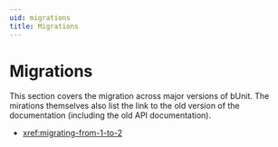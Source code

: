 ```yaml
---
uid: migrations
title: Migrations
---
```


# Migrations

This section covers the migration across major versions of bUnit. The mirations themselves also list the link to the old version of the documentation (including the old API documentation).

 - <xref:migrating-from-1-to-2>